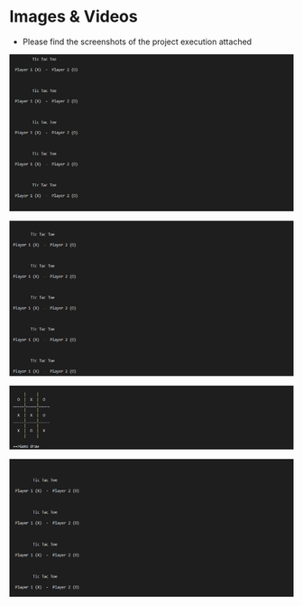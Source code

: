 # Images & Videos

* Please find the screenshots of the project execution attached

![](https://github.com/tharkarnikita/M1_March_2022/blob/main/images/2022-4-2(1)a.exe.png)

![](https://github.com/tharkarnikita/M1_March_2022/blob/main/images/2022-4-2(2)a.exe.png)

![](https://github.com/tharkarnikita/M1_March_2022/blob/main/images/2022-4-2(3)a.exe.png)

![](https://github.com/tharkarnikita/M1_March_2022/blob/main/images/2022-4-2(4)a.exe.png)

![]()
